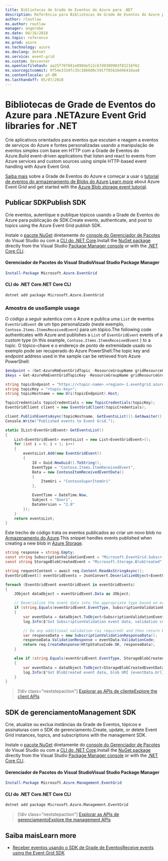 ```yaml
---
title: Bibliotecas de Grade de Eventos do Azure para .NET
description: Referência para Bibliotecas de Grade de Eventos do Azure para .NET
author: rloutlaw
ms.author: routlaw
manager: angerobe
ms.date: 04/16/2018
ms.topic: reference
ms.prod: azure
ms.technology: azure
ms.devlang: dotnet
ms.service: event-grid
ms.custom: devcenter
ms.openlocfilehash: aa25f76f041e890de512c67d9380903f81216f62
ms.sourcegitcommit: 9f54e3334fc35c1066d0c591ff85b16d46416aa8
ms.contentlocale: pt-BR
ms.lasthandoff: 05/07/2018
---
```

# <a name="azure-event-grid-libraries-for-net"></a><span data-ttu-id="c119e-103">Bibliotecas de Grade de Eventos do Azure para .NET</span><span class="sxs-lookup"><span data-stu-id="c119e-103">Azure Event Grid libraries for .NET</span></span>

<span data-ttu-id="c119e-104">Crie aplicativos orientados para eventos que escutam e reagem a eventos de serviços do Azure e fontes personalizadas usando a manipulação de eventos simples com base em HTTP com a Grade de Eventos do Azure.</span><span class="sxs-lookup"><span data-stu-id="c119e-104">Build event-driven applications that listen and react to events from Azure services and custom sources using simple HTTP-based event handling with Azure Event Grid.</span></span>

<span data-ttu-id="c119e-105">[Saiba mais](/azure/event-grid/overview) sobre a Grade de Eventos do Azure e começar a usar o [tutorial de eventos do armazenamento de Blobs do Azure](/azure/storage/blobs/storage-blob-event-quickstart-powershell).</span><span class="sxs-lookup"><span data-stu-id="c119e-105">[Learn more](/azure/event-grid/overview) about Azure Event Grid and get started with the [Azure Blob storage event tutorial](/azure/storage/blobs/storage-blob-event-quickstart-powershell).</span></span> 

## <a name="publish-sdk"></a><span data-ttu-id="c119e-106">Publicar SDK</span><span class="sxs-lookup"><span data-stu-id="c119e-106">Publish SDK</span></span>

<span data-ttu-id="c119e-107">Crie eventos, autentique e publique tópicos usando a Grade de Eventos do Azure para publicação de SDK.</span><span class="sxs-lookup"><span data-stu-id="c119e-107">Create events, authenticate, and post to topics using the Azure Event Grid publish SDK.</span></span>

<span data-ttu-id="c119e-108">Instale o [pacote NuGet](https://www.nuget.org/packages/Microsoft.Azure.Management.Network.Fluent) diretamente do [console do Gerenciador de Pacotes][PackageManager] do Visual Studio ou com a [CLI do .NET Core][DotNetCLI].</span><span class="sxs-lookup"><span data-stu-id="c119e-108">Install the [NuGet package](https://www.nuget.org/packages/Microsoft.Azure.Management.Network.Fluent) directly from the Visual Studio [Package Manager console][PackageManager] or with the [.NET Core CLI][DotNetCLI].</span></span>

#### <a name="visual-studio-package-manager"></a><span data-ttu-id="c119e-109">Gerenciador de Pacotes do Visual Studio</span><span class="sxs-lookup"><span data-stu-id="c119e-109">Visual Studio Package Manager</span></span>

```powershell
Install-Package Microsoft.Azure.EventGrid
```

#### <a name="net-core-cli"></a><span data-ttu-id="c119e-110">CLI do .NET Core</span><span class="sxs-lookup"><span data-stu-id="c119e-110">.NET Core CLI</span></span>

```bash
dotnet add package Microsoft.Azure.EventGrid 
```

### <a name="sample-usage"></a><span data-ttu-id="c119e-111">Amostra de uso</span><span class="sxs-lookup"><span data-stu-id="c119e-111">Sample usage</span></span>

<span data-ttu-id="c119e-112">O código a seguir autentica com o Azure e publica uma `List` de eventos `EventGridEvent` de um tipo personalizado (neste exemplo, `Contoso.Items.ItemsReceivedEvent`) para um tópico.</span><span class="sxs-lookup"><span data-stu-id="c119e-112">The following code authenticates with Azure and publishes a `List` of  `EventGridEvent` events of a custom type (in this example, `Contoso.Items.ItemsReceivedEvent` ) to a topic.</span></span> <span data-ttu-id="c119e-113">O tópico-chave e o endereço de ponto de extremidade usado no exemplo pode ser recuperado do Azure PowerShell:</span><span class="sxs-lookup"><span data-stu-id="c119e-113">The topic key and endpoint address used in the sample can be retrieved from Azure PowerShell:</span></span>

```powershell
$endpoint = (Get-AzureRmEventGridTopic -ResourceGroupName gridResourceGroup -Name <topic-name>).Endpoint
$keys = Get-AzureRmEventGridTopicKey -ResourceGroupName gridResourceGroup -Name <topic-name>
```

```csharp
string topicEndpoint = "https://<topic-name>.<region>-1.eventgrid.azure.net/api/events";
string topicKey = "<topic-key>";
string topicHostname = new Uri(topicEndpoint).Host;

TopicCredentials topicCredentials = new TopicCredentials(topicKey);
EventGridClient client = new EventGridClient(topicCredentials);

client.PublishEventsAsync(topicHostname, GetEventsList()).GetAwaiter().GetResult();
Console.Write("Published events to Event Grid.");

static IList<EventGridEvent> GetEventsList()
{
    List<EventGridEvent> eventsList = new List<EventGridEvent>();
    for (int i = 0; i < 1; i++)
    {
        eventsList.Add(new EventGridEvent()
        {
            Id = Guid.NewGuid().ToString(),
            EventType = "Contoso.Items.ItemReceivedEvent",
            Data = new ContosoItemReceivedEventData()
            {
                ItemUri = "ContosoSuperItemUri"
            },

            EventTime = DateTime.Now,
            Subject = "Door1",
            DataVersion = "2.0"
        });
    }
    return eventsList;
}
```

<span data-ttu-id="c119e-114">Este trecho de código trata os eventos publicados ao criar um novo blob no [Armazenamento do Azure](/azure/storage/blobs/storage-blob-event-overview).</span><span class="sxs-lookup"><span data-stu-id="c119e-114">This snippet handles events published when creating a new blob in [Azure Storage](/azure/storage/blobs/storage-blob-event-overview).</span></span>

```csharp
string response = string.Empty;
const string SubscriptionValidationEvent = "Microsoft.EventGrid.SubscriptionValidationEvent";
const string StorageBlobCreatedEvent = "Microsoft.Storage.BlobCreated";

string requestContent = await req.Content.ReadAsStringAsync();
EventGridEvent[] eventGridEvents = JsonConvert.DeserializeObject<EventGridEvent[]>(requestContent);

foreach (EventGridEvent eventGridEvent in eventGridEvents)
{
    JObject dataObject = eventGridEvent.Data as JObject;

    // Deserialize the event data into the appropriate type based on event type 
    if (string.Equals(eventGridEvent.EventType, SubscriptionValidationEvent, StringComparison.OrdinalIgnoreCase))
    {
        var eventData = dataObject.ToObject<SubscriptionValidationEventData>();
        log.Info($"Got SubscriptionValidation event data, validation code: {eventData.ValidationCode}, topic: {eventGridEvent.Topic}");

        // Do any additional validation (as required) and then return back the below response
        var responseData = new SubscriptionValidationResponseData();
        responseData.ValidationResponse = eventData.ValidationCode;
        return req.CreateResponse(HttpStatusCode.OK, responseData);
    }

    else if (string.Equals(eventGridEvent.EventType, StorageBlobCreatedEvent, StringComparison.OrdinalIgnoreCase))
    {
        var eventData = dataObject.ToObject<StorageBlobCreatedEventData>();
        log.Info($"Got BlobCreated event data, blob URI {eventData.Url}");
    }
}
```

> [!div class="nextstepaction"]
> [<span data-ttu-id="c119e-115">Explorar as APIs de cliente</span><span class="sxs-lookup"><span data-stu-id="c119e-115">Explore the client APIs</span></span>](/dotnet/api/overview/azure/eventgrid/client)

## <a name="management-sdk"></a><span data-ttu-id="c119e-116">SDK de gerenciamento</span><span class="sxs-lookup"><span data-stu-id="c119e-116">Management SDK</span></span>

<span data-ttu-id="c119e-117">Crie, atualize ou exclua instâncias da Grade de Eventos, tópicos e assinaturas com o SDK de gerenciamento.</span><span class="sxs-lookup"><span data-stu-id="c119e-117">Create, update, or delete Event Grid instances, topics, and subscriptions with the management SDK.</span></span>

<span data-ttu-id="c119e-118">Instale o [pacote NuGet](https://www.nuget.org/packages/Microsoft.Azure.Management.Network.Fluent) diretamente do [console do Gerenciador de Pacotes][PackageManager] do Visual Studio ou com a [CLI do .NET Core][DotNetCLI].</span><span class="sxs-lookup"><span data-stu-id="c119e-118">Install the [NuGet package](https://www.nuget.org/packages/Microsoft.Azure.Management.Network.Fluent) directly from the Visual Studio [Package Manager console][PackageManager] or with the [.NET Core CLI][DotNetCLI].</span></span>


#### <a name="visual-studio-package-manager"></a><span data-ttu-id="c119e-119">Gerenciador de Pacotes do Visual Studio</span><span class="sxs-lookup"><span data-stu-id="c119e-119">Visual Studio Package Manager</span></span>

```powershell
Install-Package Microsoft.Azure.Management.EventGrid
```

#### <a name="net-core-cli"></a><span data-ttu-id="c119e-120">CLI do .NET Core</span><span class="sxs-lookup"><span data-stu-id="c119e-120">.NET Core CLI</span></span>

```bash
dotnet add package Microsoft.Azure.Management.EventGrid
```

> [!div class="nextstepaction"]
> [<span data-ttu-id="c119e-121">Explorar as APIs de gerenciamento</span><span class="sxs-lookup"><span data-stu-id="c119e-121">Explore the management APIs</span></span>](/dotnet/api/overview/azure/eventgrid/management)

## <a name="learn-more"></a><span data-ttu-id="c119e-122">Saiba mais</span><span class="sxs-lookup"><span data-stu-id="c119e-122">Learn more</span></span>

- [<span data-ttu-id="c119e-123">Receber eventos usando o SDK de Grade de Eventos</span><span class="sxs-lookup"><span data-stu-id="c119e-123">Receive events using the Event Grid SDK</span></span>](/azure/event-grid/receive-events)

[PackageManager]: https://docs.microsoft.com/nuget/tools/package-manager-console
[DotNetCLI]: https://docs.microsoft.com/dotnet/core/tools/dotnet-add-package
